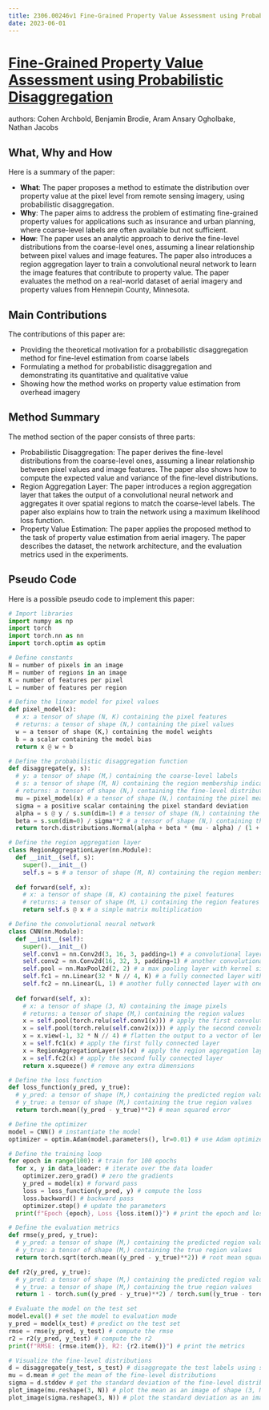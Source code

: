 ```yaml
---
title: 2306.00246v1 Fine-Grained Property Value Assessment using Probabilistic Disaggregation
date: 2023-06-01
---
```


# [Fine-Grained Property Value Assessment using Probabilistic Disaggregation](http://arxiv.org/abs/2306.00246v1)

authors: Cohen Archbold, Benjamin Brodie, Aram Ansary Ogholbake, Nathan Jacobs


## What, Why and How

[1]: https://arxiv.org/abs/2306.00246 "[2306.00246] Fine-Grained Property Value Assessment using Probabilistic ..."
[2]: https://arxiv.org/pdf/2306.00246.pdf "arXiv:2306.00246v1 [cs.CV] 31 May 2023"
[3]: http://export.arxiv.org/abs/2306.00246 "[2306.00246] Fine-Grained Property Value Assessment using Probabilistic ..."

Here is a summary of the paper:

- **What**: The paper proposes a method to estimate the distribution over property value at the pixel level from remote sensing imagery, using probabilistic disaggregation.
- **Why**: The paper aims to address the problem of estimating fine-grained property values for applications such as insurance and urban planning, where coarse-level labels are often available but not sufficient.
- **How**: The paper uses an analytic approach to derive the fine-level distributions from the coarse-level ones, assuming a linear relationship between pixel values and image features. The paper also introduces a region aggregation layer to train a convolutional neural network to learn the image features that contribute to property value. The paper evaluates the method on a real-world dataset of aerial imagery and property values from Hennepin County, Minnesota.

## Main Contributions

The contributions of this paper are:

- Providing the theoretical motivation for a probabilistic disaggregation method for fine-level estimation from coarse labels
- Formulating a method for probabilistic disaggregation and demonstrating its quantitative and qualitative value
- Showing how the method works on property value estimation from overhead imagery


## Method Summary

The method section of the paper consists of three parts:

- Probabilistic Disaggregation: The paper derives the fine-level distributions from the coarse-level ones, assuming a linear relationship between pixel values and image features. The paper also shows how to compute the expected value and variance of the fine-level distributions.
- Region Aggregation Layer: The paper introduces a region aggregation layer that takes the output of a convolutional neural network and aggregates it over spatial regions to match the coarse-level labels. The paper also explains how to train the network using a maximum likelihood loss function.
- Property Value Estimation: The paper applies the proposed method to the task of property value estimation from aerial imagery. The paper describes the dataset, the network architecture, and the evaluation metrics used in the experiments.

## Pseudo Code

Here is a possible pseudo code to implement this paper:

```python
# Import libraries
import numpy as np
import torch
import torch.nn as nn
import torch.optim as optim

# Define constants
N = number of pixels in an image
M = number of regions in an image
K = number of features per pixel
L = number of features per region

# Define the linear model for pixel values
def pixel_model(x):
  # x: a tensor of shape (N, K) containing the pixel features
  # returns: a tensor of shape (N,) containing the pixel values
  w = a tensor of shape (K,) containing the model weights
  b = a scalar containing the model bias
  return x @ w + b

# Define the probabilistic disaggregation function
def disaggregate(y, s):
  # y: a tensor of shape (M,) containing the coarse-level labels
  # s: a tensor of shape (M, N) containing the region membership indicators
  # returns: a tensor of shape (N,) containing the fine-level distributions
  mu = pixel_model(x) # a tensor of shape (N,) containing the pixel means
  sigma = a positive scalar containing the pixel standard deviation
  alpha = s @ y / s.sum(dim=1) # a tensor of shape (N,) containing the region means
  beta = s.sum(dim=0) / sigma**2 # a tensor of shape (N,) containing the precision weights
  return torch.distributions.Normal(alpha + beta * (mu - alpha) / (1 + beta), sigma / torch.sqrt(1 + beta)) # a tensor of shape (N,) containing the fine-level distributions

# Define the region aggregation layer
class RegionAggregationLayer(nn.Module):
  def __init__(self, s):
    super().__init__()
    self.s = s # a tensor of shape (M, N) containing the region membership indicators
  
  def forward(self, x):
    # x: a tensor of shape (N, K) containing the pixel features
    # returns: a tensor of shape (M, L) containing the region features
    return self.s @ x # a simple matrix multiplication

# Define the convolutional neural network
class CNN(nn.Module):
  def __init__(self):
    super().__init__()
    self.conv1 = nn.Conv2d(3, 16, 3, padding=1) # a convolutional layer with 16 filters of size 3x3 and padding 1
    self.conv2 = nn.Conv2d(16, 32, 3, padding=1) # another convolutional layer with 32 filters of size 3x3 and padding 1
    self.pool = nn.MaxPool2d(2, 2) # a max pooling layer with kernel size 2x2 and stride 2x2
    self.fc1 = nn.Linear(32 * N // 4, K) # a fully connected layer with K output units
    self.fc2 = nn.Linear(L, 1) # another fully connected layer with one output unit
  
  def forward(self, x):
    # x: a tensor of shape (3, N) containing the image pixels
    # returns: a tensor of shape (M,) containing the region values
    x = self.pool(torch.relu(self.conv1(x))) # apply the first convolutional layer and max pooling layer with relu activation
    x = self.pool(torch.relu(self.conv2(x))) # apply the second convolutional layer and max pooling layer with relu activation
    x = x.view(-1, 32 * N // 4) # flatten the output to a vector of length 32 * N // 4
    x = self.fc1(x) # apply the first fully connected layer
    x = RegionAggregationLayer(s)(x) # apply the region aggregation layer with s as input
    x = self.fc2(x) # apply the second fully connected layer
    return x.squeeze() # remove any extra dimensions

# Define the loss function
def loss_function(y_pred, y_true):
  # y_pred: a tensor of shape (M,) containing the predicted region values
  # y_true: a tensor of shape (M,) containing the true region values
  return torch.mean((y_pred - y_true)**2) # mean squared error

# Define the optimizer
model = CNN() # instantiate the model
optimizer = optim.Adam(model.parameters(), lr=0.01) # use Adam optimizer with learning rate 0.01

# Define the training loop
for epoch in range(100): # train for 100 epochs
  for x, y in data_loader: # iterate over the data loader
    optimizer.zero_grad() # zero the gradients
    y_pred = model(x) # forward pass
    loss = loss_function(y_pred, y) # compute the loss
    loss.backward() # backward pass
    optimizer.step() # update the parameters
  print(f"Epoch {epoch}, Loss {loss.item()}") # print the epoch and loss

# Define the evaluation metrics
def rmse(y_pred, y_true):
  # y_pred: a tensor of shape (M,) containing the predicted region values
  # y_true: a tensor of shape (M,) containing the true region values
  return torch.sqrt(torch.mean((y_pred - y_true)**2)) # root mean squared error

def r2(y_pred, y_true):
  # y_pred: a tensor of shape (M,) containing the predicted region values
  # y_true: a tensor of shape (M,) containing the true region values
  return 1 - torch.sum((y_pred - y_true)**2) / torch.sum((y_true - torch.mean(y_true))**2) # coefficient of determination

# Evaluate the model on the test set
model.eval() # set the model to evaluation mode
y_pred = model(x_test) # predict on the test set
rmse = rmse(y_pred, y_test) # compute the rmse
r2 = r2(y_pred, y_test) # compute the r2
print(f"RMSE: {rmse.item()}, R2: {r2.item()}") # print the metrics

# Visualize the fine-level distributions
d = disaggregate(y_test, s_test) # disaggregate the test labels using s_test as input
mu = d.mean # get the mean of the fine-level distributions
sigma = d.stddev # get the standard deviation of the fine-level distributions
plot_image(mu.reshape(3, N)) # plot the mean as an image of shape (3, N)
plot_image(sigma.reshape(3, N)) # plot the standard deviation as an image of shape (3, N)
```